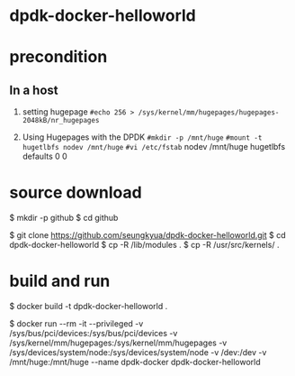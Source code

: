 # dpdk-docker-helloworld

precondition
================================
## In a host

1. setting hugepage
  `#echo 256 > /sys/kernel/mm/hugepages/hugepages-2048kB/nr_hugepages`

2. Using Hugepages with the DPDK
  `#mkdir -p /mnt/huge`
  `#mount -t hugetlbfs nodev /mnt/huge`
  `#vi /etc/fstab`
   nodev /mnt/huge hugetlbfs defaults 0 0


source download
=================================

$ mkdir -p github
$ cd github

$ git clone https://github.com/seungkyua/dpdk-docker-helloworld.git
$ cd dpdk-docker-helloworld
$ cp -R /lib/modules .
$ cp -R /usr/src/kernels/ .


build and run
======================================

$ docker build -t dpdk-docker-helloworld .

$ docker run --rm -it --privileged -v /sys/bus/pci/devices:/sys/bus/pci/devices -v /sys/kernel/mm/hugepages:/sys/kernel/mm/hugepages -v /sys/devices/system/node:/sys/devices/system/node -v /dev:/dev -v /mnt/huge:/mnt/huge --name dpdk-docker dpdk-docker-helloworld
